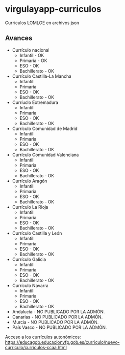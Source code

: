 # virgulayapp-curriculos
Currículos LOMLOE en archivos json

## Avances
* Currículo nacional
  * Infantil - OK
  * Primaria - OK
  * ESO - OK
  * Bachillerato - OK
* Currículo Castilla-La Mancha
  * Infantil
  * Primaria
  * ESO - OK
  * Bachillerato - OK
* Curríuclo Extremadura
  * Infantil
  * Primaria
  * ESO - OK
  * Bachillerato - OK
* Currículo Comunidad de Madrid
  * Infantil
  * Primaria
  * ESO - OK
  * Bachillerato - OK
* Currículo Comunidad Valenciana
  * Infantil
  * Primaria
  * ESO - OK
  * Bachillerato - OK
* Currículo Aragón
  * Infantil
  * Primaria
  * ESO - OK
  * Bachillerato - OK
* Currículo La Rioja
  * Infantil
  * Primaria
  * ESO - OK
  * Bachillerato - OK
* Currículo Castilla y León
  * Infantil
  * Primaria
  * ESO - OK
  * Bachillerato - OK 
* Currículo Galicia
  * Infantil
  * Primaria
  * ESO - OK
  * Bachillerato - OK
* Currículo Navarra
  * Infantil
  * Primaria
  * ESO - OK
  * Bachillerato - OK 
* Andalucía - NO PUBLICADO POR LA ADMÓN.
* Canarias - NO PUBLICADO POR LA ADMÓN.
* Murcia - NO PUBLICADO POR LA ADMÓN.
* País Vasco - NO PUBLICADO POR LA ADMÓN.


Acceso a los currículos autonómicos: https://educagob.educacionyfp.gob.es/curriculo/nuevo-curriculo/curriculos-ccaa.html
